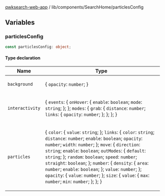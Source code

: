[qwksearch-web-app](../../../modules.md) / lib/components/SearchHome/particlesConfig

## Variables

### particlesConfig

```ts
const particlesConfig: object;
```

#### Type declaration

<table>
<thead>
<tr>
<th>Name</th>
<th>Type</th>
</tr>
</thead>
<tbody>
<tr>
<td>

`background`

</td>
<td>

\{
  `opacity`: `number`;
 \}

</td>
</tr>
<tr>
<td>

`interactivity`

</td>
<td>

\{
  `events`: \{
     `onHover`: \{
        `enable`: `boolean`;
        `mode`: `string`;
       \};
    \};
  `modes`: \{
     `grab`: \{
        `distance`: `number`;
        `links`: \{
           `opacity`: `number`;
          \};
       \};
    \};
 \}

</td>
</tr>
<tr>
<td>

`particles`

</td>
<td>

\{
  `color`: \{
     `value`: `string`;
    \};
  `links`: \{
     `color`: `string`;
     `distance`: `number`;
     `enable`: `boolean`;
     `opacity`: `number`;
     `width`: `number`;
    \};
  `move`: \{
     `direction`: `string`;
     `enable`: `boolean`;
     `outModes`: \{
        `default`: `string`;
       \};
     `random`: `boolean`;
     `speed`: `number`;
     `straight`: `boolean`;
    \};
  `number`: \{
     `density`: \{
        `area`: `number`;
        `enable`: `boolean`;
       \};
     `value`: `number`;
    \};
  `opacity`: \{
     `value`: `number`;
    \};
  `size`: \{
     `value`: \{
        `max`: `number`;
        `min`: `number`;
       \};
    \};
 \}

</td>
</tr>
</tbody>
</table>
